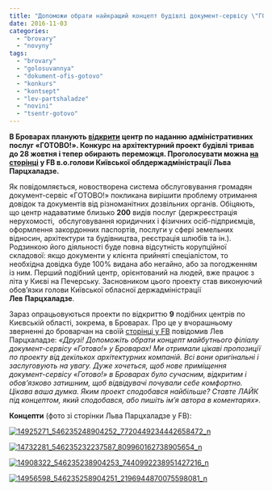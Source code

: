 ```yaml
---
title: "Допоможи обрати найкращий концепт будівлі документ-сервісу \"ГОТОВО\" у Броварах"
date: 2016-11-03
categories: 
  - "brovary"
  - "novyny"
tags: 
  - "brovary"
  - "golosuvannya"
  - "dokument-ofis-gotovo"
  - "konkurs"
  - "kontsept"
  - "lev-partshaladze"
  - "novini"
  - "tsentr-gotovo"
---
```


**В Броварах планують [відкрити](https://mpz.brovary.org/ogolosheno-konkurs-na-stvorennya-filialu-gotovo-u-brovarah/) центр по наданню адміністративних послуг «ГОТОВО!». Конкурс на архітектурний проект будівлі тривав до 28 жовтня і тепер обирають переможця. Проголосувати можна [на сторінці](https://www.facebook.com/lev.partskhaladze/posts/651158681705244) у FB в.о.голови Київської облдержадміністрації Льва Парцхаладзе.**

Як повідомляється, новостворена система обслуговування громадян документ-сервіс «ГОТОВО!» покликана вирішити проблему отримання довідок та документів від різноманітних дозвільних органів. Обіцяють, що центр надаватиме близько **200** видів послуг (держреєстрація нерухомості,  обслуговування юридичних і фізичних осіб-підприємців, оформлення закордонних паспортів, послуги у сфері земельних відносин, архітектури та будівництва, реєстрація шлюбів та ін.). Родзинкою його діяльності буде повна відсутність корупційної складової: якщо документи у клієнта прийняті спеціалістом, то необхідна довідка буде 100% видана або негайно, або за погодженням із ним. Перший подібний центр, орієнтований на людей, вже працює з літа у Києві на Печерську. Засновником цього проекту став виконуючий обов’язки голови Київської обласної держадміністрації **Лев** **Парцхаладзе**.

Зараз опрацьовуються проекти по відкриттю **9** подібних центрів по Києвській області, зокрема, в Броварах. Про це у вчорашньому зверненні до броварчан на своїй [сторінці у FB](https://www.facebook.com/lev.partskhaladze/posts/651158681705244) повідомив Лев Парцхаладзе: _«Друзі! Допоможіть обрати концепт майбутнього філіалу документ-сервісу «Готово!» у Броварах! Ми отримали цікаві пропозиції по проекту від декількох архітектурних компаній. Всі вони оригінальні і заслуговують на увагу. Дуже хочеться, щоб нове приміщення документ-сервісу «Готово!» в Броварах було сучасним, відкритим і обов’язково затишним, щоб відвідувачі почували себе комфортно. Цікава ваша думка. Яким проект сподобався найбільше? Ставте ЛАЙК під концептом, який сподобався, або пишіть ім’я автора в коментарях»._

**Концепти** (фото зі сторінки Льва Парцхаладзе у FB):

[![14925271_546235248904252_7720449234442658472_n](https://mpz.brovary.org/wp-content/uploads/2016/11/14925271_546235248904252_7720449234442658472_n.jpg)](https://mpz.brovary.org/wp-content/uploads/2016/11/14925271_546235248904252_7720449234442658472_n.jpg)

[![14732281_546235232237587_809960162738905654_n](https://mpz.brovary.org/wp-content/uploads/2016/11/14732281_546235232237587_809960162738905654_n.jpg)](https://mpz.brovary.org/wp-content/uploads/2016/11/14732281_546235232237587_809960162738905654_n.jpg)

[![14908322_546235238904253_7440992238951427216_n](https://mpz.brovary.org/wp-content/uploads/2016/11/14908322_546235238904253_7440992238951427216_n.jpg)](https://mpz.brovary.org/wp-content/uploads/2016/11/14908322_546235238904253_7440992238951427216_n.jpg)

[![14956598_546235258904251_2196944870075598081_n](https://mpz.brovary.org/wp-content/uploads/2016/11/14956598_546235258904251_2196944870075598081_n.jpg)](https://mpz.brovary.org/wp-content/uploads/2016/11/14956598_546235258904251_2196944870075598081_n.jpg)
